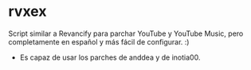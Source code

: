 # rvxex
Script similar a Revancify para parchar YouTube y YouTube Music, pero completamente en español y más fácil de configurar. :)
* Es capaz de usar los parches de anddea y de inotia00.

